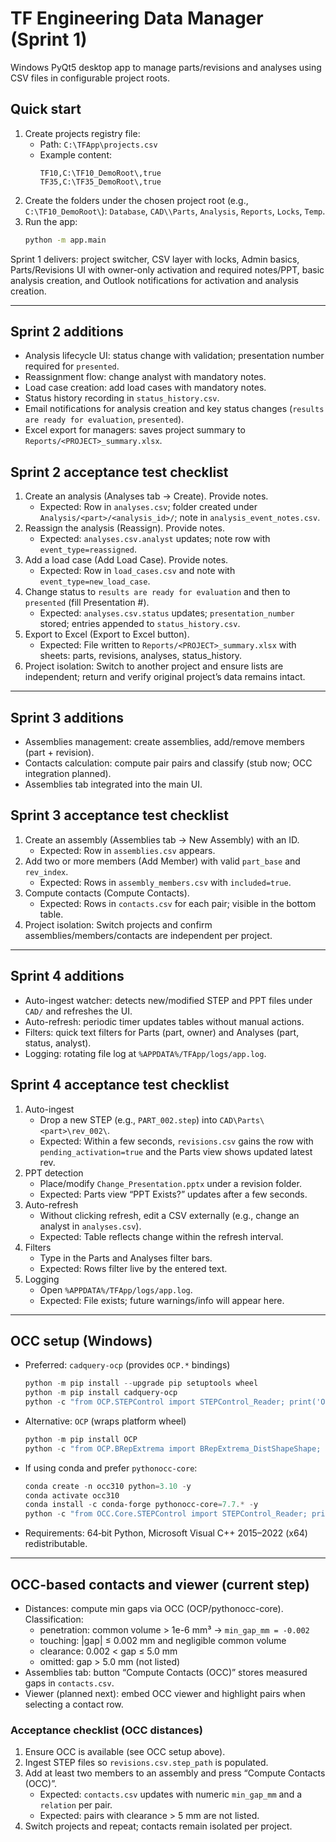 # TF Engineering Data Manager (Sprint 1)

Windows PyQt5 desktop app to manage parts/revisions and analyses using CSV files in configurable project roots.

## Quick start

1. Create projects registry file:
   - Path: `C:\TFApp\projects.csv`
   - Example content:
     ```
     TF10,C:\TF10_DemoRoot\,true
     TF35,C:\TF35_DemoRoot\,true
     ```
2. Create the folders under the chosen project root (e.g., `C:\TF10_DemoRoot\`):
   `Database`, `CAD\\Parts`, `Analysis`, `Reports`, `Locks`, `Temp`.
3. Run the app:
   ```bash
   python -m app.main
   ```

Sprint 1 delivers: project switcher, CSV layer with locks, Admin basics, Parts/Revisions UI with owner-only activation and required notes/PPT, basic analysis creation, and Outlook notifications for activation and analysis creation.

---

## Sprint 2 additions
- Analysis lifecycle UI: status change with validation; presentation number required for `presented`.
- Reassignment flow: change analyst with mandatory notes.
- Load case creation: add load cases with mandatory notes.
- Status history recording in `status_history.csv`.
- Email notifications for analysis creation and key status changes (`results are ready for evaluation`, `presented`).
- Excel export for managers: saves project summary to `Reports/<PROJECT>_summary.xlsx`.

## Sprint 2 acceptance test checklist
1. Create an analysis (Analyses tab → Create). Provide notes.
   - Expected: Row in `analyses.csv`; folder created under `Analysis/<part>/<analysis_id>/`; note in `analysis_event_notes.csv`.
2. Reassign the analysis (Reassign). Provide notes.
   - Expected: `analyses.csv.analyst` updates; note row with `event_type=reassigned`.
3. Add a load case (Add Load Case). Provide notes.
   - Expected: Row in `load_cases.csv` and note with `event_type=new_load_case`.
4. Change status to `results are ready for evaluation` and then to `presented` (fill Presentation #).
   - Expected: `analyses.csv.status` updates; `presentation_number` stored; entries appended to `status_history.csv`.
5. Export to Excel (Export to Excel button).
   - Expected: File written to `Reports/<PROJECT>_summary.xlsx` with sheets: parts, revisions, analyses, status_history.
6. Project isolation: Switch to another project and ensure lists are independent; return and verify original project’s data remains intact.

---

## Sprint 3 additions
- Assemblies management: create assemblies, add/remove members (part + revision).
- Contacts calculation: compute pair pairs and classify (stub now; OCC integration planned).
- Assemblies tab integrated into the main UI.

## Sprint 3 acceptance test checklist
1. Create an assembly (Assemblies tab → New Assembly) with an ID.
   - Expected: Row in `assemblies.csv` appears.
2. Add two or more members (Add Member) with valid `part_base` and `rev_index`.
   - Expected: Rows in `assembly_members.csv` with `included=true`.
3. Compute contacts (Compute Contacts).
   - Expected: Rows in `contacts.csv` for each pair; visible in the bottom table.
4. Project isolation: Switch projects and confirm assemblies/members/contacts are independent per project.

---

## Sprint 4 additions
- Auto-ingest watcher: detects new/modified STEP and PPT files under `CAD/` and refreshes the UI.
- Auto-refresh: periodic timer updates tables without manual actions.
- Filters: quick text filters for Parts (part, owner) and Analyses (part, status, analyst).
- Logging: rotating file log at `%APPDATA%/TFApp/logs/app.log`.

## Sprint 4 acceptance test checklist
1. Auto-ingest
   - Drop a new STEP (e.g., `PART_002.step`) into `CAD\Parts\<part>\rev_002\`.
   - Expected: Within a few seconds, `revisions.csv` gains the row with `pending_activation=true` and the Parts view shows updated latest rev.
2. PPT detection
   - Place/modify `Change_Presentation.pptx` under a revision folder.
   - Expected: Parts view “PPT Exists?” updates after a few seconds.
3. Auto-refresh
   - Without clicking refresh, edit a CSV externally (e.g., change an analyst in `analyses.csv`).
   - Expected: Table reflects change within the refresh interval.
4. Filters
   - Type in the Parts and Analyses filter bars.
   - Expected: Rows filter live by the entered text.
5. Logging
   - Open `%APPDATA%/TFApp/logs/app.log`.
   - Expected: File exists; future warnings/info will appear here.

---

## OCC setup (Windows)
- Preferred: `cadquery-ocp` (provides `OCP.*` bindings)
  ```powershell
  python -m pip install --upgrade pip setuptools wheel
  python -m pip install cadquery-ocp
  python -c "from OCP.STEPControl import STEPControl_Reader; print('OCP OK')"
  ```
- Alternative: `OCP` (wraps platform wheel)
  ```powershell
  python -m pip install OCP
  python -c "from OCP.BRepExtrema import BRepExtrema_DistShapeShape; print('OCP Dist OK')"
  ```
- If using conda and prefer `pythonocc-core`:
  ```powershell
  conda create -n occ310 python=3.10 -y
  conda activate occ310
  conda install -c conda-forge pythonocc-core=7.7.* -y
  python -c "from OCC.Core.STEPControl import STEPControl_Reader; print('pythonocc OK')"
  ```
- Requirements: 64‑bit Python, Microsoft Visual C++ 2015–2022 (x64) redistributable.

---

## OCC-based contacts and viewer (current step)
- Distances: compute min gaps via OCC (OCP/pythonocc-core). Classification:
  - penetration: common volume > 1e-6 mm³ → `min_gap_mm = -0.002`
  - touching: |gap| ≤ 0.002 mm and negligible common volume
  - clearance: 0.002 < gap ≤ 5.0 mm
  - omitted: gap > 5.0 mm (not listed)
- Assemblies tab: button “Compute Contacts (OCC)” stores measured gaps in `contacts.csv`.
- Viewer (planned next): embed OCC viewer and highlight pairs when selecting a contact row.

### Acceptance checklist (OCC distances)
1. Ensure OCC is available (see OCC setup above).
2. Ingest STEP files so `revisions.csv.step_path` is populated.
3. Add at least two members to an assembly and press “Compute Contacts (OCC)”.
   - Expected: `contacts.csv` updates with numeric `min_gap_mm` and a `relation` per pair.
   - Expected: pairs with clearance > 5 mm are not listed.
4. Switch projects and repeat; contacts remain isolated per project.
